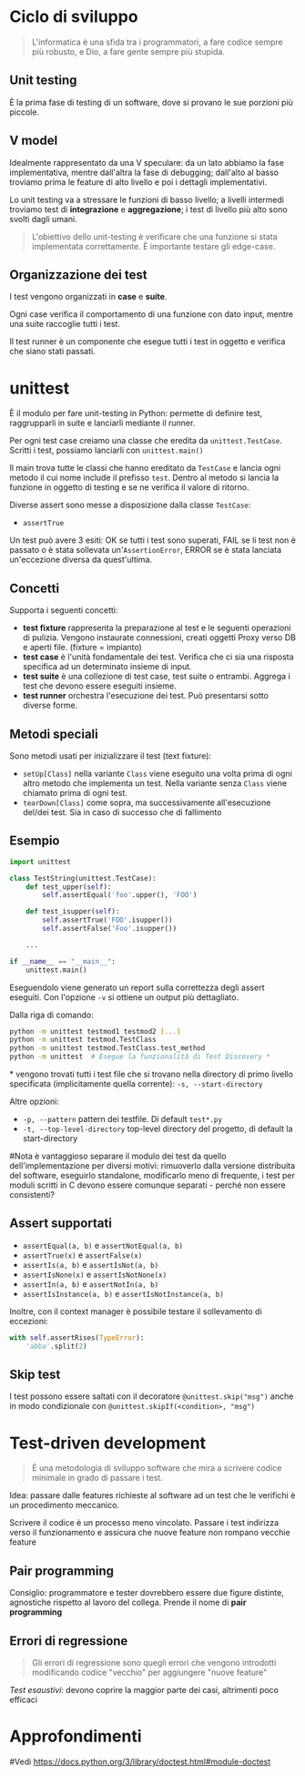# Ciclo di sviluppo
>L'informatica è una sfida tra i programmatori, a fare codice sempre più robusto, e Dio, a fare gente sempre più stupida.

## Unit testing
È la prima fase di testing di un software, dove si provano le sue porzioni più piccole.

## V model
Idealmente rappresentato da una V speculare: da un lato abbiamo la fase implementativa, mentre dall'altra la fase di debugging; dall'alto al basso troviamo prima le feature di alto livello e poi i dettagli implementativi.

Lo unit testing va a stressare le funzioni di basso livello; a livelli intermedi troviamo test di **integrazione** e **aggregazione**; i test di livello più alto sono svolti dagli umani.

>L'obiettivo dello unit-testing è verificare che una funzione si stata implementata correttamente. È importante testare gli edge-case.

## Organizzazione dei test
I test vengono organizzati in **case** e **suite**.

Ogni case verifica il comportamento di una funzione con dato input, mentre una suite raccoglie tutti i test.

Il test runner è un componente che esegue tutti i test in oggetto e verifica che siano stati passati.

# unittest
È il modulo per fare unit-testing in Python: permette di definire test, raggrupparli in suite e lanciarli mediante il runner.

Per ogni test case creiamo una classe che eredita da `unittest.TestCase`. Scritti i test, possiamo lanciarli con `unittest.main()`

Il main trova tutte le classi che hanno ereditato da `TestCase` e lancia ogni metodo il cui nome include il prefisso `test`. Dentro al metodo si lancia la funzione in oggetto di testing e se ne verifica il valore di ritorno.

Diverse assert sono messe a disposizione dalla classe `TestCase`:
- `assertTrue`

Un test può avere 3 esiti: OK se tutti i test sono superati, FAIL se li test non è passato o è stata sollevata un'`AssertionError`, ERROR se è stata lanciata un'eccezione diversa da quest'ultima.

## Concetti
Supporta i seguenti concetti:
- **test fixture** rappresenta la preparazione al test e le seguenti operazioni di pulizia. Vengono instaurate connessioni, creati oggetti Proxy verso DB e aperti file. (fixture = impianto)
- **test case** è l'unità fondamentale dei test. Verifica che ci sia una risposta specifica ad un determinato insieme di input.
- **test suite** è una collezione di test case, test suite o entrambi. Aggrega i test che devono essere eseguiti insieme.
- **test runner** orchestra l'esecuzione dei test. Può presentarsi sotto diverse forme.

## Metodi speciali
Sono metodi usati per inizializzare il test (text fixture):
- `setUp[Class]` nella variante `Class` viene eseguito una volta prima di ogni altro metodo che implementa un test. Nella variante senza `Class` viene chiamato prima di ogni test.
- `tearDown[Class]` come sopra, ma successivamente all'esecuzione del/dei test. Sia in caso di successo che di fallimento

## Esempio
```Python
import unittest

class TestString(unittest.TestCase):
	def test_upper(self):
		self.assertEqual('foo'.upper(), 'FOO')

	def test_isupper(self):
		self.assertTrue('FOO'.isupper())
		self.assertFalse('Foo'.isupper())

	...

if __name__ == "__main__":
	unittest.main()
```

Eseguendolo viene generato un report sulla correttezza degli assert eseguiti. Con l'opzione `-v` si ottiene un output più dettagliato.

Dalla riga di comando:
```bash
python -m unittest testmod1 testmod2 [...]
python -m unittest testmod.TestClass
python -m unittest testmod.TestClass.test_method
python -m unittest  # Esegue la funzionalità di Test Discovery *
```

\* vengono trovati tutti i test file che si trovano nella directory di primo livello specificata (implicitamente quella corrente): `-s, --start-directory`

Altre opzioni:
- `-p, --pattern` pattern dei testfile. Di default `test*.py`
- `-t, --top-level-directory` top-level directory del progetto, di default la start-directory

#Nota è vantaggioso separare il modulo dei test da quello dell'implementazione per diversi motivi: rimuoverlo dalla versione distribuita del software, eseguirlo standalone, modificarlo meno di frequente, i test per moduli scritti in C devono essere comunque separati - perché non essere consistenti?
## Assert supportati
- `assertEqual(a, b)` e `assertNotEqual(a, b)`
- `assertTrue(x)` e `assertFalse(x)`
- `assertIs(a, b)` e `assertIsNot(a, b)`
- `assertIsNone(x)` e `assertIsNotNone(x)`
- `assertIn(a, b)` e `assertNotIn(a, b)`
- `assertIsInstance(a, b)` e `assertIsNotInstance(a, b)`

Inoltre, con il context manager è possibile testare il sollevamento di eccezioni:
```Python
with self.assertRises(TypeError):
	'abba'.split(2)
```

## Skip test
I test possono essere saltati con il decoratore `@unittest.skip("msg")` anche in modo condizionale con `@unittest.skipIf(<condition>, "msg")`


# Test-driven development
> È una metodologia di sviluppo software che mira a scrivere codice minimale in grado di passare i test.

Idea: passare dalle features richieste al software ad un test che le verifichi è un procedimento meccanico.

Scrivere il codice è un processo meno vincolato. Passare i test indirizza verso il funzionamento e assicura che nuove feature non rompano vecchie feature

## Pair programming
Consiglio: programmatore e tester dovrebbero essere due figure distinte, agnostiche rispetto al lavoro del collega. Prende il nome di **pair programming**

## Errori di regressione
>Gli errori di regressione sono quegli errori che vengono introdotti modificando codice "vecchio" per aggiungere "nuove feature"

*Test esaustivi*: devono coprire la maggior parte dei casi, altrimenti poco efficaci

# Approfondimenti
#Vedi https://docs.python.org/3/library/doctest.html#module-doctest